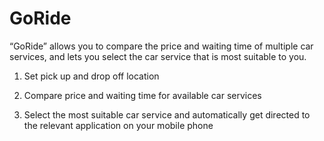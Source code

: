# GoRide

“GoRide” allows you to compare the price and waiting time of multiple car services, and lets you select the car service that is most suitable to you.

1) Set pick up and drop off location

2) Compare price and waiting time for available car services

3) Select the most suitable car service and automatically get directed to the relevant application on your mobile phone
